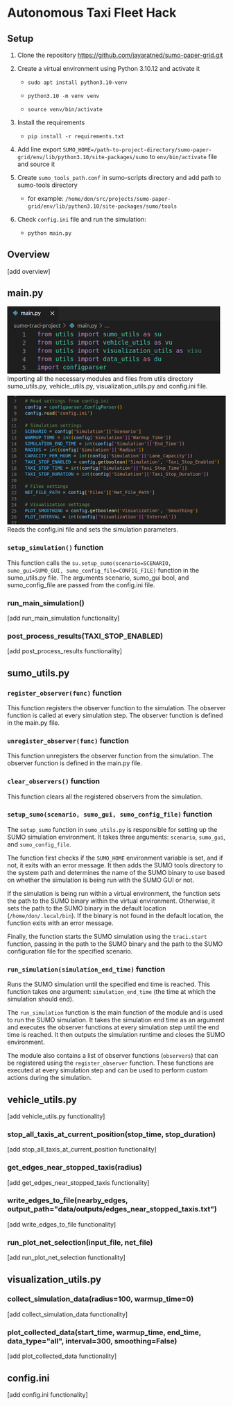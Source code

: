 # Autonomous Taxi Fleet Hack

## Setup
1. Clone the repository https://github.com/jayaratned/sumo-paper-grid.git
2. Create a virtual environment using Python 3.10.12 and activate it

    - `sudo apt install python3.10-venv`

    - `python3.10 -m venv venv`

    - `source venv/bin/activate`

3. Install the requirements
    - `pip install -r requirements.txt`
4. Add line export `SUMO_HOME=/path-to-project-directory/sumo-paper-grid/env/lib/python3.10/site-packages/sumo` to `env/bin/activate` file and source it
5. Create `sumo_tools_path.conf` in sumo-scripts directory and add path to sumo-tools directory
    - for example: `/home/don/src/projects/sumo-paper-grid/env/lib/python3.10/site-packages/sumo/tools`
6. Check `config.ini` file and run the simulation:
    - `python main.py`

## Overview
[add overview]


## main.py
![imports](images/main-1.png "imports") <br>
Importing all the necessary modules and files from utils directory sumo_utils.py, vehicle_utils.py, visualization_utils.py and config.ini file.

![main](images/main-2.png "main") <br>
Reads the config.ini file and sets the simulation parameters.

### `setup_simulation()` function
This function calls the `su.setup_sumo(scenario=SCENARIO, sumo_gui=SUMO_GUI, sumo_config_file=CONFIG_FILE)` function in the sumo_utils.py file. The arguments scenario, sumo_gui bool, and sumo_config_file are passed from the config.ini file. 

### run_main_simulation()
[add run_main_simulation functionality]
### post_process_results(TAXI_STOP_ENABLED)
[add post_process_results functionality]

## sumo_utils.py
### `register_observer(func)` function
This function registers the observer function to the simulation. The observer function is called at every simulation step. The observer function is defined in the main.py file.

### `unregister_observer(func)` function
This function unregisters the observer function from the simulation. The observer function is defined in the main.py file.

### `clear_observers()` function
This function clears all the registered observers from the simulation.

### `setup_sumo(scenario, sumo_gui, sumo_config_file)` function
The `setup_sumo` function in `sumo_utils.py` is responsible for setting up the SUMO simulation environment. It takes three arguments: `scenario`, `sumo_gui`, and `sumo_config_file`. 

The function first checks if the `SUMO_HOME` environment variable is set, and if not, it exits with an error message. It then adds the SUMO tools directory to the system path and determines the name of the SUMO binary to use based on whether the simulation is being run with the SUMO GUI or not. 

If the simulation is being run within a virtual environment, the function sets the path to the SUMO binary within the virtual environment. Otherwise, it sets the path to the SUMO binary in the default location (`/home/don/.local/bin`). If the binary is not found in the default location, the function exits with an error message.

Finally, the function starts the SUMO simulation using the `traci.start` function, passing in the path to the SUMO binary and the path to the SUMO configuration file for the specified scenario.

### `run_simulation(simulation_end_time)` function
Runs the SUMO simulation until the specified end time is reached. This function takes one argument: `simulation_end_time` (the time at which the simulation should end).

The `run_simulation` function is the main function of the module and is used to run the SUMO simulation. It takes the simulation end time as an argument and executes the observer functions at every simulation step until the end time is reached. It then outputs the simulation runtime and closes the SUMO environment.

The module also contains a list of observer functions (`observers`) that can be registered using the `register_observer` function. These functions are executed at every simulation step and can be used to perform custom actions during the simulation.

## vehicle_utils.py
[add vehicle_utils.py functionality]
### stop_all_taxis_at_current_position(stop_time, stop_duration)
[add stop_all_taxis_at_current_position functionality]

### get_edges_near_stopped_taxis(radius)
[add get_edges_near_stopped_taxis functionality]

### write_edges_to_file(nearby_edges, output_path="data/outputs/edges_near_stopped_taxis.txt")
[add write_edges_to_file functionality]

### run_plot_net_selection(input_file, net_file)
[add run_plot_net_selection functionality]


## visualization_utils.py
### collect_simulation_data(radius=100, warmup_time=0)
[add collect_simulation_data functionality]
### plot_collected_data(start_time, warmup_time, end_time, data_type="all", interval=300, smoothing=False)
[add plot_collected_data functionality]

## config.ini
[add config.ini functionality]
